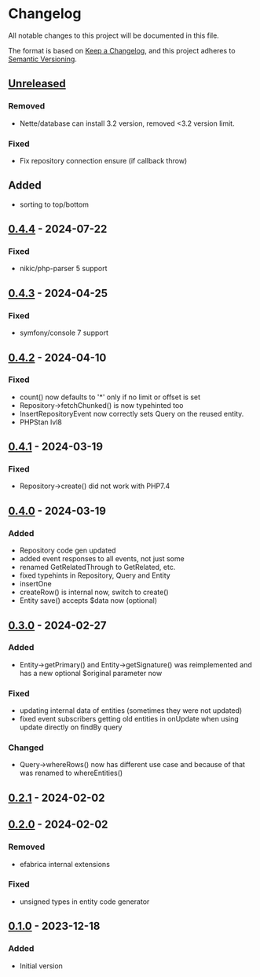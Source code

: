 # Changelog

All notable changes to this project will be documented in this file.

The format is based on [Keep a Changelog](https://keepachangelog.com/en/1.0.0/),
and this project adheres to [Semantic Versioning](https://semver.org/spec/v2.0.0.html).

## [Unreleased]
### Removed
- Nette/database can install 3.2 version, removed <3.2 version limit.

### Fixed
- Fix repository connection ensure (if callback throw)
## Added
- sorting to top/bottom

## [0.4.4] - 2024-07-22
### Fixed
- nikic/php-parser 5 support

## [0.4.3] - 2024-04-25
### Fixed
- symfony/console 7 support

## [0.4.2] - 2024-04-10
### Fixed
- count() now defaults to '*' only if no limit or offset is set
- Repository->fetchChunked() is now typehinted too
- InsertRepositoryEvent now correctly sets Query on the reused entity.
- PHPStan lvl8

## [0.4.1] - 2024-03-19
### Fixed
- Repository->create() did not work with PHP7.4

## [0.4.0] - 2024-03-19
### Added
- Repository code gen updated
- added event responses to all events, not just some
- renamed GetRelatedThrough to GetRelated, etc.
- fixed typehints in Repository, Query and Entity
- insertOne
- createRow() is internal now, switch to create()
- Entity save() accepts $data now (optional)

## [0.3.0] - 2024-02-27
### Added
- Entity->getPrimary() and Entity->getSignature() was reimplemented and has a new optional $original parameter now

### Fixed
- updating internal data of entities (sometimes they were not updated)
- fixed event subscribers getting old entities in onUpdate when using update directly on findBy query

### Changed
- Query->whereRows() now has different use case and because of that was renamed to whereEntities()

## [0.2.1] - 2024-02-02

## [0.2.0] - 2024-02-02
### Removed
- efabrica internal extensions
### Fixed
- unsigned types in entity code generator

## [0.1.0] - 2023-12-18
### Added
- Initial version

[Unreleased]: https://github.com/efabrica-team/nette-database-repository/compare/0.4.4...main
[0.4.4]: https://github.com/efabrica-team/nette-database-repository/compare/0.4.3...0.4.4
[0.4.3]: https://github.com/efabrica-team/nette-database-repository/compare/0.4.2...0.4.3
[0.4.2]: https://github.com/efabrica-team/nette-database-repository/compare/0.4.1...0.4.2
[0.4.1]: https://github.com/efabrica-team/nette-database-repository/compare/0.4.0...0.4.1
[0.4.0]: https://github.com/efabrica-team/nette-database-repository/compare/0.3.0...0.4.0
[0.3.0]: https://github.com/efabrica-team/nette-database-repository/compare/0.2.1...0.3.0
[0.2.1]: https://github.com/efabrica-team/nette-database-repository/compare/0.2.0...0.2.1
[0.2.0]: https://github.com/efabrica-team/nette-database-repository/compare/0.1.0...0.2.0
[0.1.0]: https://github.com/efabrica-team/nette-database-repository/compare/...0.1.0
